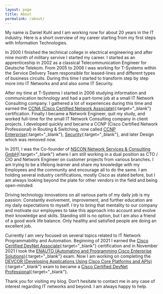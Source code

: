 ```yaml
---
layout: page
title: About
permalink: /about/
---
```

My name is Daniel Kuhl and I am working now for about 20 years in the IT industry. Here is a short overview of my career starting from my first steps with Information Technologies.

In 2000 I finished the technical college in electrical engineering and after nine month of military servive I started my career. I started as an apprenticeship in 2002 as a classical Telecommunication Engineer for Deutsche Telekom. From 2005 to 2006 I was working for T-Systems within the Service Delivery Team responsible for leased-lines and different types of business circuits. During this time I started to transform step by step more into IT Networks and and also some IT Security.

After my time at T-Systems I started in 2006 studying information and communication technology and had a part-tome job at a small IT Network Consulting company. I gathered a lot of experiences during this time and earned the [CCNA (Cisco Certified Network Associate)](https://learningnetwork.cisco.com/s/ccna){:target="_blank"} certification. Finally I became a Network Engineer, quit my study, and worked full-time for the small IT Network Consulting company in client projects. I developed quickly and became a CCNP (Cisco Certified Network Professional) in Routing & Switching, now called [CCNP Enterprise](https://learningnetwork.cisco.com/s/ccnp-enterprise){:target="_blank"}, [Security](https://learningnetwork.cisco.com/s/ccnp-security){:target="_blank"}, and later Design which was removed now.

In 2011, I was the Co-founder of [NSCON Network Services & Consulting GmbH](https://nscon.de){:target="_blank"} where I am still working in a dual position as CTO / CIO and Network Engineer on customer projects from various branches. I am trying to be a lifelong learner and share my knowledge with my Employees and the community and encourage all to do the same. I am holding several industry certifications, mostly Cisco as stated before, but I am always looking beyond the plate for other vendors in the field and being open-minded.

Driving technology innovations on all various parts of my daily job is my passion. Constantly evolvement, improvement, and further education are my daily expectations to myself. I try to bring that mentality to our company and motivate our employees to take this approach into account and evolve their knowledge and skills. Standing still is no option, but I am also a friend of a good work life balance. Only healthy and satisfied people are doing an excellent job.

Currently I am very focused on several topics related to IT Network Programmability and Automation. Beginning of 2021 I earned the [Cisco Certified DevNet Associate](https://developer.cisco.com/certification/devnet-associate/){:target="_blank"} certification and in November 2021 I took the [ENAUTO (Automating and Programming Cisco Enterprise Solutions)](https://developer.cisco.com/certification/devnet-en-auto/){:target="_blank"} exam. Now I am working on completing the [DEVCOR (Developing Applications Using Cisco Core Platforms and APIs)](https://developer.cisco.com/certification/devnet-core/){:target="_blank"} exam to became a [Cisco Certified DevNet Professional](https://developer.cisco.com/certification/devnet-professional/){:target="_blank"}.

Thank you for visiting my blog. Don’t hesitate to contact me in any case of interest regarding IT networks and beyond. I am always happy to help.
